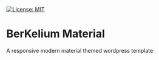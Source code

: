 [![License: MIT](https://img.shields.io/badge/License-MIT-yellow.svg)](https://opensource.org/licenses/MIT)


# BerKelium Material

A responsive modern material themed wordpress template
